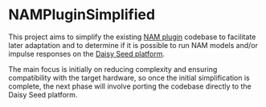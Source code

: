 # NAMPluginSimplified
This project aims to simplify the existing [NAM plugin](https://github.com/sdatkinson/NeuralAmpModelerPlugin) codebase to facilitate later adaptation and to determine if it is possible to run NAM models and/or impulse responses on the [Daisy Seed platform](https://electro-smith.com/products/daisy-seed). 

The main focus is initially on reducing complexity and ensuring compatibility with the target hardware, so once the initial simplification is complete, the next phase will involve porting the codebase directly to the Daisy Seed platform.
